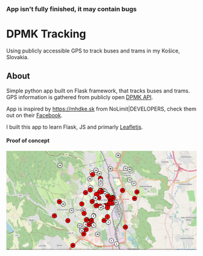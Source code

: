 ### App isn't fully finished, it may contain bugs
# DPMK Tracking

Using publicly accessible GPS to track buses and trams in my Košice, Slovakia.

## About

Simple python app built on Flask framework, that tracks buses and trams. GPS information is gathered from publicly open [DPMK API](https://www.dpmk.sk/api/cp/map).

App is inspired by https://mhdke.sk from NoLimit|DEVELOPERS, check them out on their [Facebook](https://www.facebook.com/101041385188593).

I built this app to learn Flask, JS and primarly [Leafletjs](leafletjs.com).

#### Proof of concept
![](static/DPMK_Tracking.png)
